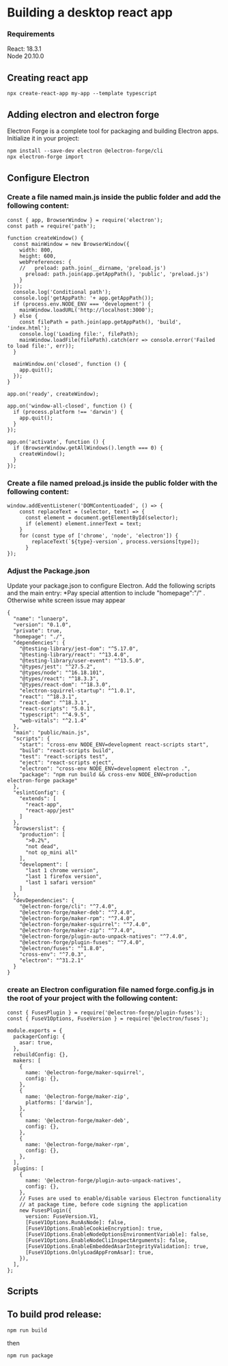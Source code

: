 # Building a desktop react app
### Requirements
React: 18.3.1<br>
Node 20.10.0

## Creating react app
```node
npx create-react-app my-app --template typescript
```
## Adding electron and electron forge
Electron Forge is a complete tool for packaging and building Electron apps. Initialize it in your project:
```node
npm install --save-dev electron @electron-forge/cli
npx electron-forge import
```

## Configure Electron
### Create a file named main.js inside the public folder and add the following content:
```node
const { app, BrowserWindow } = require('electron');
const path = require('path');

function createWindow() {
  const mainWindow = new BrowserWindow({
    width: 800,
    height: 600,
    webPreferences: {
    //   preload: path.join(__dirname, 'preload.js')
      preload: path.join(app.getAppPath(), 'public', 'preload.js')
    }
  });
  console.log('Conditional path');
  console.log('getAppPath: '+ app.getAppPath());
  if (process.env.NODE_ENV === 'development') {
    mainWindow.loadURL('http://localhost:3000');
  } else {
    const filePath = path.join(app.getAppPath(), 'build', 'index.html');
    console.log('Loading file:', filePath);
    mainWindow.loadFile(filePath).catch(err => console.error('Failed to load file:', err));
  }

  mainWindow.on('closed', function () {
    app.quit();
  });
}

app.on('ready', createWindow);

app.on('window-all-closed', function () {
  if (process.platform !== 'darwin') {
    app.quit();
  }
});

app.on('activate', function () {
  if (BrowserWindow.getAllWindows().length === 0) {
    createWindow();
  }
});
```
### Create a file named preload.js inside the public folder with the following content:
```node
window.addEventListener('DOMContentLoaded', () => {
    const replaceText = (selector, text) => {
      const element = document.getElementById(selector);
      if (element) element.innerText = text;
    }
    for (const type of ['chrome', 'node', 'electron']) {
        replaceText(`${type}-version`, process.versions[type]);
      }
});
```

### Adjust the Package.json
Update your package.json to configure Electron. Add the following scripts and the main entry:
*Pay special attention to include "homepage":"/" . Otherwise white screen issue may appear
```node
{
  "name": "lunaerp",
  "version": "0.1.0",
  "private": true,
  "homepage": "./",
  "dependencies": {
    "@testing-library/jest-dom": "^5.17.0",
    "@testing-library/react": "^13.4.0",
    "@testing-library/user-event": "^13.5.0",
    "@types/jest": "^27.5.2",
    "@types/node": "^16.18.101",
    "@types/react": "^18.3.3",
    "@types/react-dom": "^18.3.0",
    "electron-squirrel-startup": "^1.0.1",
    "react": "^18.3.1",
    "react-dom": "^18.3.1",
    "react-scripts": "5.0.1",
    "typescript": "^4.9.5",
    "web-vitals": "^2.1.4"
  },
  "main": "public/main.js",
  "scripts": {
    "start": "cross-env NODE_ENV=development react-scripts start",
    "build": "react-scripts build",
    "test": "react-scripts test",
    "eject": "react-scripts eject",
    "electron": "cross-env NODE_ENV=development electron .",
    "package": "npm run build && cross-env NODE_ENV=production electron-forge package"
  },
  "eslintConfig": {
    "extends": [
      "react-app",
      "react-app/jest"
    ]
  },
  "browserslist": {
    "production": [
      ">0.2%",
      "not dead",
      "not op_mini all"
    ],
    "development": [
      "last 1 chrome version",
      "last 1 firefox version",
      "last 1 safari version"
    ]
  },
  "devDependencies": {
    "@electron-forge/cli": "^7.4.0",
    "@electron-forge/maker-deb": "^7.4.0",
    "@electron-forge/maker-rpm": "^7.4.0",
    "@electron-forge/maker-squirrel": "^7.4.0",
    "@electron-forge/maker-zip": "^7.4.0",
    "@electron-forge/plugin-auto-unpack-natives": "^7.4.0",
    "@electron-forge/plugin-fuses": "^7.4.0",
    "@electron/fuses": "^1.8.0",
    "cross-env": "^7.0.3",
    "electron": "^31.2.1"
  }
}
```

### create an Electron configuration file named forge.config.js in the root of your project with the following content:
```node
const { FusesPlugin } = require('@electron-forge/plugin-fuses');
const { FuseV1Options, FuseVersion } = require('@electron/fuses');

module.exports = {
  packagerConfig: {
    asar: true,
  },
  rebuildConfig: {},
  makers: [
    {
      name: '@electron-forge/maker-squirrel',
      config: {},
    },
    {
      name: '@electron-forge/maker-zip',
      platforms: ['darwin'],
    },
    {
      name: '@electron-forge/maker-deb',
      config: {},
    },
    {
      name: '@electron-forge/maker-rpm',
      config: {},
    },
  ],
  plugins: [
    {
      name: '@electron-forge/plugin-auto-unpack-natives',
      config: {},
    },
    // Fuses are used to enable/disable various Electron functionality
    // at package time, before code signing the application
    new FusesPlugin({
      version: FuseVersion.V1,
      [FuseV1Options.RunAsNode]: false,
      [FuseV1Options.EnableCookieEncryption]: true,
      [FuseV1Options.EnableNodeOptionsEnvironmentVariable]: false,
      [FuseV1Options.EnableNodeCliInspectArguments]: false,
      [FuseV1Options.EnableEmbeddedAsarIntegrityValidation]: true,
      [FuseV1Options.OnlyLoadAppFromAsar]: true,
    }),
  ],
};
```
## Scripts
## To build prod release:
```node
npm run build
```
then
```node
npm run package
```

